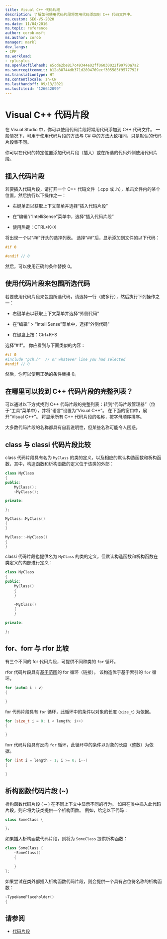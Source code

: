 ```yaml
---
title: Visual C++ 代码片段
description: 了解如何使用代码片段将常用代码添加到 C++ 代码文件中。
ms.custom: SEO-VS-2020
ms.date: 11/04/2016
ms.topic: reference
author: corob-msft
ms.author: corob
manager: markl
dev_langs:
- CPP
ms.workload:
- cplusplus
ms.openlocfilehash: e5cde2be817c49344e02ff06030022f99790a7a2
ms.sourcegitcommit: b12a38744db371d2894769ecf305585f9577792f
ms.translationtype: HT
ms.contentlocale: zh-CN
ms.lasthandoff: 09/13/2021
ms.locfileid: "126642099"
---
```

# <a name="visual-c-code-snippets"></a>Visual C++ 代码片段

在 Visual Studio 中，你可以使用代码片段将常用代码添加到 C++ 代码文件。 一般情况下，可用于使用代码片段的方法与 C# 中的方法大致相同，只是默认的代码片段集不同。

你可以在代码的特定位置添加代码片段（插入）或在所选的代码外侧使用代码片段。

## <a name="insert-a-code-snippet"></a>插入代码片段

若要插入代码片段，请打开一个 C++ 代码文件（.cpp 或 .h），单击文件内的某个位置，然后执行以下操作之一：

- 右键单击以获取上下文菜单并选择“插入代码片段”

- 在“编辑”/“IntelliSense”菜单中，选择“插入代码片段”

- 使用热键：CTRL+K+X  

将出现一个以“#if”开头的选择列表。 选择“#if”后，显示添加到文件的以下代码：

```cpp
#if 0

#endif // 0
```

然后，可以使用正确的条件替换 0。

## <a name="use-a-code-snippet-to-surround-selected-code"></a>使用代码片段来包围所选代码

若要使用代码片段来包围所选代码，请选择一行（或多行），然后执行下列操作之一：

- 右键单击以获取上下文菜单并选择“外侧代码”

- 在“编辑” > “IntelliSense”菜单中，选择“外侧代码”  

- 在键盘上按：Ctrl+K+S  

选择“#if”。 你应看到与下面类似的内容：

```cpp
#if 0
#include "pch.h"  // or whatever line you had selected
#endif // 0
```

然后，你可以使用正确的条件替换 0。

## <a name="where-can-i-find-a-complete-list-of-the-c-code-snippets"></a>在哪里可以找到 C++ 代码片段的完整列表？

可以通过以下方式找到 C++ 代码片段的完整列表：转到“代码片段管理器”（位于“工具”菜单中），并将“语言”设置为“Visual C++”。 在下面的窗口中，展开“Visual C++”。 将显示所有 C++ 代码片段的名称，按字母顺序排序。

大多数代码片段的名称都具有自我说明性，但某些名称可能令人困惑。

## <a name="class-vs-classi"></a>class 与 classi 代码片段比较

class 代码片段具有名为 `MyClass` 的类的定义，以及相应的默认构造函数和析构函数，其中，构造函数和析构函数的定义位于该类的外部：

```cpp
class MyClass
{
public:
    MyClass();
    ~MyClass();

private:

};

MyClass::MyClass()
{
}

MyClass::~MyClass()
{
}
```

classi 代码片段也提供名为 `MyClass` 的类的定义，但默认构造函数和析构函数在类定义的内部进行定义：

```cpp
class MyClass
{
public:
    MyClass()
    {
    }

    ~MyClass()
    {
    }

private:

};
```

## <a name="for-vs-forr-vs-rfor"></a>for、forr 与 rfor 比较

有三个不同的 for 代码片段，可提供不同种类的 `for` 循环。

rfor 代码片段具有[基于范围](/cpp/cpp/range-based-for-statement-cpp)的 for 循环（链接）。 该构造优于基于索引的 `for` 循环。

```cpp
for (auto& i : v)
{

}
```

for 代码片段具有 `for` 循环，此循环中的条件以对象的长度 (`size_t`) 为依据。

```cpp
for (size_t i = 0; i < length; i++)
{

}
```

forr 代码片段具有反向 `for` 循环，此循环中的条件以对象的长度（整数）为依据。

```cpp
for (int i = length - 1; i >= 0; i--)
{

}
```

## <a name="the-destructor-snippet-"></a>析构函数代码片段 (~)

析构函数代码片段 ( **~** ) 在不同上下文中显示不同的行为。 如果在类中插入此代码片段，则它将为该类提供一个析构函数。 例如，给定以下代码：

```cpp
class SomeClass {

};
```

如果插入析构函数代码片段，则将为 `SomeClass` 提供析构函数：

```cpp
class SomeClass {
    ~SomeClass()
    {

    }
};
```

如果尝试在类外部插入析构函数代码片段，则会提供一个具有占位符名称的析构函数：

```cpp
~TypeNamePlaceholder()
{
```

## <a name="see-also"></a>请参阅

- [代码片段](../ide/code-snippets.md)